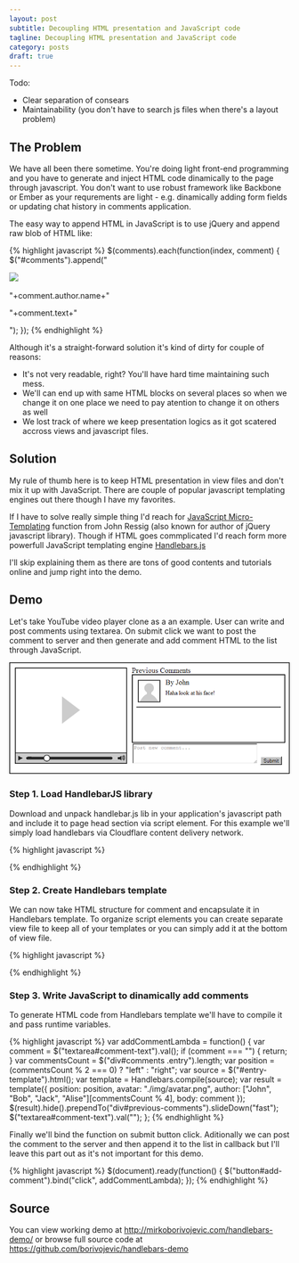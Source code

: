 ```yaml
---
layout: post
subtitle: Decoupling HTML presentation and JavaScript code
tagline: Decoupling HTML presentation and JavaScript code
category: posts
draft: true
---
```


Todo:
 - Clear separation of consears
 - Maintainability (you don't have to search js files when there's a layout problem)

## The Problem

We have all been there sometime. You're doing light front-end programming and you have to generate and inject HTML code dinamically to the page through javascript. You don't want to use robust framework like Backbone or Ember as your requrements are light - e.g. dinamically adding form fields or updating chat history in comments application.

The easy way to append HTML in JavaScript is to use jQuery and append raw blob of HTML like:

{% highlight javascript %}
$(comments).each(function(index, comment) {
    $("#comments").append("<div class='comment'><div class='author'><img src='/user/"+comment.author.id+"/avatar' /><p class='author-name'>"+comment.author.name+"</p></div><p>"+comment.text+"</p></div>");
});
{% endhighlight %}

Although it's a straight-forward solution it's kind of dirty for couple of reasons:
- It's not very readable, right? You'll have hard time maintaining such mess.
- We'll can end up with same HTML blocks on several places so when we change it on one place we need to pay atention to change it on others as well
- We lost track of where we keep presentation logics as it got scatered accross views and javascript files.

## Solution

My rule of thumb here is to keep HTML presentation in view files and don't mix it up with JavaScript. There are couple of popular javascript templating engines out there though I have my favorites.

If I have to solve really simple thing I'd reach for [JavaScript Micro-Templating][] function from John Ressig (also known for author of jQuery javascript library). Though if HTML goes commplicated I'd reach form more powerfull JavaScript templating engine [Handlebars.js][]

I'll skip explaining them as there are tons of good contents and tutorials online and jump right into the demo.

## Demo

Let's take YouTube video player clone as a an example. User can write and post comments using textarea. On submit click we want to post the comment to server and then generate and add comment HTML to the list through JavaScript.

<center><img src="/images/blog/2013-06-20_0737-player.png" alt="Video Player Demo" /></center>

### Step 1. Load HandlebarJS library

Download and unpack handlebar.js lib in your application's javascript path and include it to page head section via script element. For this example we'll simply load handlebars via Cloudflare content delivery network.

{% highlight javascript %}
<script type="text/javascript" src="http://cdnjs.cloudflare.com/ajax/libs/handlebars.js/1.0.0-rc.4/handlebars.min.js"></script>
{% endhighlight %}

### Step 2. Create Handlebars template

We can now take HTML structure for comment and encapsulate it in Handlebars template. To organize script elements you can create separate view file to keep all of your templates or you can simply add it at the bottom of view file.

{% highlight javascript %}
<script id="entry-template" type="text/x-handlebars-template">
    <div class="entry {{position}}">
        <img class="comment-avatar" src="{{avatar}}"></img>
        <h2>By {{author}}</h2>
        <div class="body">
            {{body}}
        </div>
    </div>
</script>
{% endhighlight %}

### Step 3. Write JavaScript to dinamically add comments

To generate HTML code from Handlebars template we'll have to compile it and pass runtime variables.

{% highlight javascript %}
var addCommentLambda = function() {
    var comment = $("textarea#comment-text").val();
    if (comment === "") {
        return;
    }
    var commentsCount = $("div#comments .entry").length;
    var position = (commentsCount % 2 === 0) ? "left" : "right";
    var source = $("#entry-template").html();
    var template = Handlebars.compile(source);
    var result = template({
        position: position,
        avatar: "./img/avatar.png",
        author: ["John", "Bob", "Jack", "Alise"][commentsCount % 4],
        body: comment
    });
    $(result).hide().prependTo("div#previous-comments").slideDown("fast");
    $("textarea#comment-text").val("");
};
{% endhighlight %}

Finally we'll bind the function on submit button click. Aditionally we can post the comment to the server and then append it to the list in callback but I'll leave this part out as it's not important for this demo.

{% highlight javascript %}
$(document).ready(function() {
    $("button#add-comment").bind("click", addCommentLambda);
});
{% endhighlight %}

## Source

You can view working demo at http://mirkoborivojevic.com/handlebars-demo/ or browse full source code at https://github.com/borivojevic/handlebars-demo

[JavaScript Micro-Templating]: ejohn.org/blog/javascript-micro-templating/
[Handlebars.js]: http://handlebarsjs.com/